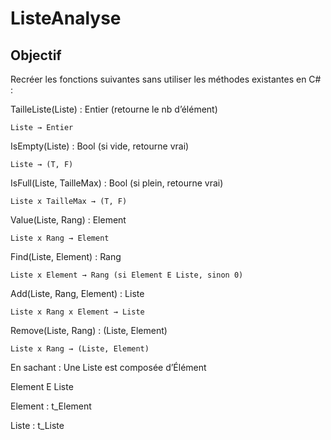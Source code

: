 # ListeAnalyse

## Objectif

Recréer les fonctions suivantes sans utiliser les méthodes existantes en C# :  

TailleListe(Liste) : Entier (retourne le nb d’élément)

	Liste → Entier  
 
IsEmpty(Liste) : Bool (si vide, retourne vrai)

	Liste → (T, F)
 
IsFull(Liste, TailleMax) : Bool (si plein, retourne vrai)

	Liste x TailleMax → (T, F)
 
Value(Liste, Rang) : Element

	Liste x Rang → Element
 
Find(Liste, Element) : Rang

	Liste x Element → Rang (si Element E Liste, sinon 0)
 
Add(Liste, Rang, Element) : Liste

	Liste x Rang x Element → Liste
 
Remove(Liste, Rang) : (Liste, Element)

	Liste x Rang → (Liste, Element)

En sachant :
Une Liste est composée d’Élément

  Element E Liste
  
Element : t_Element

Liste : t_Liste

